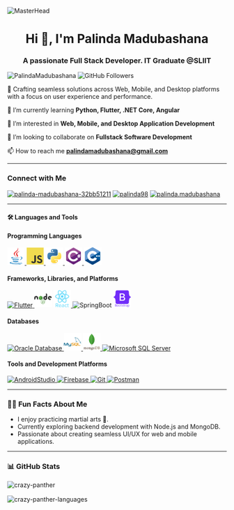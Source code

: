 ![MasterHead](https://github.com/user-attachments/assets/9f2011d1-55cf-4e85-8ce1-960d294d7446)
<h1 align="center">Hi 👋, I'm Palinda Madubashana</h1>
<h3 align="center">A passionate Full Stack Developer. IT Graduate @SLIIT</h3>

<p align="left"> 
  <img src="https://komarev.com/ghpvc/?username=crazy-panther&label=Profile%20views&color=0e75b6&style=flat" alt="PalindaMadubashana" />
  <img src="https://img.shields.io/github/followers/crazy-panther?label=Followers&style=social" alt="GitHub Followers" />
</p>

🚀 Crafting seamless solutions across Web, Mobile, and Desktop platforms with a focus on user experience and performance.

🌱 I’m currently learning **Python, Flutter, .NET Core, Angular**

💬 I’m interested in **Web, Mobile, and Desktop Application Development**

🤝 I’m looking to collaborate on **Fullstack Software Development**

📫 How to reach me **palindamadubashana@gmail.com**

---

### Connect with Me
<p align="left">
  <a href="https://www.linkedin.com/in/palinda-madubashana-32bb51211/" target="blank"><img align="center" src="https://raw.githubusercontent.com/rahuldkjain/github-profile-readme-generator/master/src/images/icons/Social/linked-in-alt.svg" alt="palinda-madubashana-32bb51211" height="30" width="40" /></a>
  <a href="https://www.facebook.com/profile.php?id=100086970717868&mibextid=ZbWKwL" target="blank"><img align="center" src="https://raw.githubusercontent.com/rahuldkjain/github-profile-readme-generator/master/src/images/icons/Social/facebook.svg" alt="palinda98" height="30" width="40" /></a>
  <a href="https://instagram.com/palinda.madubashana?igshid=MzNlNGNkZWQ4Mg==" target="blank"><img align="center" src="https://raw.githubusercontent.com/rahuldkjain/github-profile-readme-generator/master/src/images/icons/Social/instagram.svg" alt="palinda.madubashana" height="30" width="40" /></a>
</p>

---

#### 🛠️ Languages and Tools

#### Programming Languages
<p align="left">
    <a href="https://www.java.com" target="_blank" rel="noreferrer">
    <img src="https://raw.githubusercontent.com/devicons/devicon/master/icons/java/java-original.svg" alt="Java" width="40" height="40"/> 
  </a>
  <a href="https://www.w3schools.com/js/" target="_blank" rel="noreferrer">
    <img src="https://raw.githubusercontent.com/devicons/devicon/master/icons/javascript/javascript-original.svg" alt="javascript" width="40" height="40"/> 
  </a>
  <a href="https://www.python.org" target="_blank" rel="noreferrer">
    <img src="https://raw.githubusercontent.com/devicons/devicon/master/icons/python/python-original.svg" alt="Python" width="40" height="40"/> 
  </a>
  <a href="https://www.w3schools.com/cs/" target="_blank" rel="noreferrer">
    <img src="https://raw.githubusercontent.com/devicons/devicon/master/icons/csharp/csharp-original.svg" alt="C#" width="40" height="40"/> 
  </a>

  <a href="https://www.w3schools.com/cpp/" target="_blank" rel="noreferrer">
    <img src="https://raw.githubusercontent.com/devicons/devicon/master/icons/cplusplus/cplusplus-original.svg" alt="C++" width="40" height="40"/> 
  </a>
</p>

#### Frameworks, Libraries, and Platforms
<p align="left">
  <a href="https://flutter.dev" target="_blank" rel="noreferrer">
    <img src="https://www.vectorlogo.zone/logos/flutterio/flutterio-icon.svg" alt="Flutter" width="40" height="40"/> 
  </a
  <a href="https://nodejs.org" target="_blank" rel="noreferrer">
    <img src="https://raw.githubusercontent.com/devicons/devicon/master/icons/nodejs/nodejs-original-wordmark.svg" alt="Node.js" width="40" height="40"/> 
  </a>
  <a href="https://reactjs.org/" target="_blank" rel="noreferrer">
    <img src="https://raw.githubusercontent.com/devicons/devicon/master/icons/react/react-original-wordmark.svg" alt="React" width="40" height="40"/> 
  </a  <a href="https://spring.io/" target="_blank" rel="noreferrer">
    <img src="https://www.vectorlogo.zone/logos/springio/springio-icon.svg" alt="SpringBoot" width="40" height="40"/>
  </a>
  <a href="https://getbootstrap.com" target="_blank" rel="noreferrer">
    <img src="https://raw.githubusercontent.com/devicons/devicon/master/icons/bootstrap/bootstrap-plain-wordmark.svg" alt="Bootstrap" width="40" height="40"/> 
  </a>
</p>

#### Databases
<p align="left">
  <a href="https://www.oracle.com/database/" target="_blank" rel="noreferrer">
    <img src="https://www.vectorlogo.zone/logos/oracle/oracle-ar21.svg" alt="Oracle Database" width="40" height="40"/> 
  </a>
  <a href="https://www.mysql.com/" target="_blank" rel="noreferrer">
    <img src="https://raw.githubusercontent.com/devicons/devicon/master/icons/mysql/mysql-original-wordmark.svg" alt="MySQL" width="40" height="40"/> 
  </a>
  <a href="https://www.mongodb.com/" target="_blank" rel="noreferrer">
    <img src="https://raw.githubusercontent.com/devicons/devicon/master/icons/mongodb/mongodb-original-wordmark.svg" alt="MongoDB" width="40" height="40"/> 
  </a>
  <a href="https://www.microsoft.com/en-us/sql-server" target="_blank" rel="noreferrer">
    <img src="https://www.svgrepo.com/show/303229/microsoft-sql-server-logo.svg" alt="Microsoft SQL Server" width="40" height="40"/> 
  </a>
</p>

#### Tools and Development Platforms
<p align="left">
  <a href="https://developer.android.com/" target="_blank" rel="noreferrer">
    <img src="https://www.vectorlogo.zone/logos/android/android-official.svg" alt="AndroidStudio" width="40" height="40"/> 
  </a>
  <a href="https://firebase.google.com/" target="_blank" rel="noreferrer">
    <img src="https://www.vectorlogo.zone/logos/firebase/firebase-icon.svg" alt="Firebase" width="40" height="40"/> 
  </a>
  <a href="https://git-scm.com/" target="_blank" rel="noreferrer">
    <img src="https://www.vectorlogo.zone/logos/git-scm/git-scm-icon.svg" alt="Git" width="40" height="40"/> 
  </a>
  <a href="https://postman.com" target="_blank" rel="noreferrer">
    <img src="https://www.vectorlogo.zone/logos/getpostman/getpostman-icon.svg" alt="Postman" width="40" height="40"/> 
  </a>
</p>


---

### 👨‍💻 Fun Facts About Me
- I enjoy practicing martial arts 🥋.
- Currently exploring backend development with Node.js and MongoDB.
- Passionate about creating seamless UI/UX for web and mobile applications.

---

### 📊 GitHub Stats
<p><img align="center" src="https://github-readme-stats.vercel.app/api?username=crazy-panther&show_icons=true&locale=en&theme=tokyonight" alt="crazy-panther" /></p>
<p><img align="center" src="https://github-readme-stats.vercel.app/api/top-langs?username=crazy-panther&show_icons=true&locale=en&layout=compact&theme=tokyonight" alt="crazy-panther-languages" /></p>
